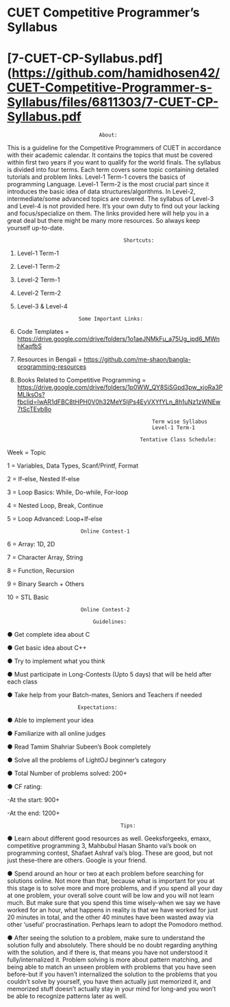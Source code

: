 # CUET Competitive Programmer’s Syllabus

# [7-CUET-CP-Syllabus.pdf](https://github.com/hamidhosen42/CUET-Competitive-Programmer-s-Syllabus/files/6811303/7-CUET-CP-Syllabus.pdf

                                  About:

  This is a guideline for the Competitive Programmers of CUET in accordance with
their academic calendar. It contains the topics that must be covered within first two years
if you want to qualify for the world finals. The syllabus is divided into four terms. Each
term covers some topic containing detailed tutorials and problem links. Level-1 Term-1
covers the basics of programming Language. Level-1 Term-2 is the most crucial part since
it introduces the basic idea of data structures/algorithms. In Level-2, intermediate/some
advanced topics are covered. The syllabus of Level-3 and Level-4 is not provided here. It’s
your own duty to find out your lacking and focus/specialize on them. The links provided
here will help you in a great deal but there might be many more resources. So always
keep yourself up-to-date.

                                          Shortcuts:
   1. Level-1 Term-1
      
   2. Level-1 Term-2
      
   3. Level-2 Term-1
      
   4. Level-2 Term-2
      
   5. Level-3 & Level-4

                              Some Important Links:
   1. Code Templates = https://drive.google.com/drive/folders/1o1aeJNMkFu_a75Ug_ipd6_MWnhKaqfbS
   
   2. Resources in Bengali = https://github.com/me-shaon/bangla-programming-resources

   3. Books Related to Competitive Programming = https://drive.google.com/drive/folders/1p0WW_QY8SiSGpd3pw_xjoRa3PMLlksOs?fbclid=IwAR1dFBC8tHPH0V0h32MeY5IjPs4EyVXYfYLn_8h1uNz1zWNEw7tScTEvb8o

                                                      Term wise Syllabus
                                                      Level-1 Term-1

                                                  Tentative Class Schedule:

   Week = Topic

   1 = Variables, Data Types, Scanf/Printf, Format 

   2 = If-else, Nested If-else

   3 = Loop Basics: While, Do-while, For-loop

   4 = Nested Loop, Break, Continue

   5 = Loop Advanced: Loop+If-else

                            Online Contest-1
                            
   6 = Array: 1D, 2D

   7 = Character Array, String

   8 = Function, Recursion

   9 = Binary Search + Others

   10 = STL Basic

                            Online Contest-2

                                Guidelines:

   ● Get complete idea about C
   
   ● Get basic idea about C++
   
   ● Try to implement what you think
   
   ● Must participate in Long-Contests (Upto 5 days) that will be held after each class
   
   ● Take help from your Batch-mates, Seniors and Teachers if needed


                           Expectations:

   ● Able to implement your idea
   
   ● Familiarize with all online judges
   
   ● Read Tamim Shahriar Subeen’s Book completely
   
   ● Solve all the problems of LightOJ beginner’s category
   
   ● Total Number of problems solved: 200+
   
   ● CF rating:
   
   -At the start: 900+
   
   -At the end: 1200+

                                         Tips:

   ● Learn about different good resources as well. Geeksforgeeks, emaxx, competitive
programming 3, Mahbubul Hasan Shanto vai’s book on programming contest,
Shafaet Ashraf vai’s blog. These are good, but not just these-there are others.
Google is your friend.

  ● Spend around an hour or two at each problem before searching for solutions
online. Not more than that, because what is important for you at this stage is to
solve more and more problems, and if you spend all your day at one problem, your
overall solve count will be low and you will not learn much. But make sure that you
spend this time wisely-when we say we have worked for an hour, what happens in
reality is that we have worked for just 20 minutes in total, and the other 40 minutes
have been wasted away via other ‘useful’ procrastination. Perhaps learn to adopt
the Pomodoro method.

   ● After seeing the solution to a problem, make sure to understand the solution fully
and absolutely. There should be no doubt regarding anything with the solution,
and if there is, that means you have not understood it fully/internalized it. Problem
solving is more about pattern matching, and being able to match an unseen
problem with problems that you have seen before-but if you haven’t internalized
the solution to the problems that you couldn’t solve by yourself, you have then
actually just memorized it, and memorized stuff doesn’t actually stay in your mind
for long-and you won’t be able to recognize patterns later as well.

